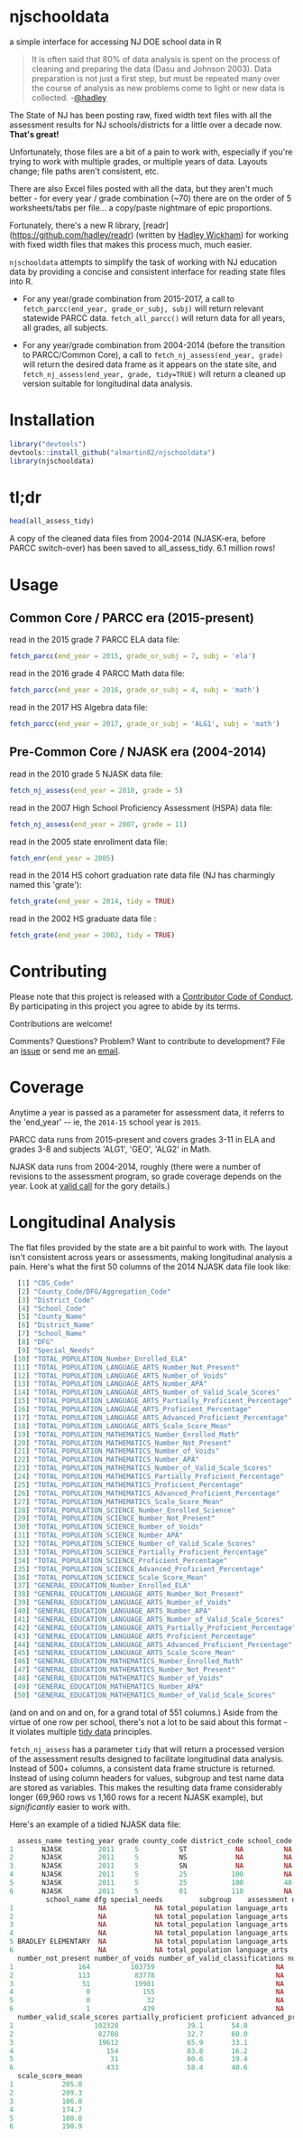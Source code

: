 # njschooldata
a simple interface for accessing NJ DOE school data in R

> It is often said that 80% of data analysis is spent on the process of cleaning and preparing the data (Dasu and Johnson 2003). Data preparation is not just a first step, but must be
repeated many over the course of analysis as new problems come to light or new data is
collected. -[@hadley](http://vita.had.co.nz/papers/tidy-data.pdf)

The State of NJ has been posting raw, fixed width text files with all the assessment results for NJ schools/districts for a little over a decade now.  **That's great!**

Unfortunately, those files are a bit of a pain to work with, especially if you're trying to work with multiple grades, or multiple years of data.  Layouts change; file paths aren't consistent, etc.

There are also Excel files posted with all the data, but they aren't much better - for every year / grade combination (~70) there are on the order of 5 worksheets/tabs per file... a copy/paste nightmare of epic proportions.

Fortunately, there's a new R library, [readr] (https://github.com/hadley/readr) (written by [Hadley Wickham](https://github.com/hadley)) for working with fixed width files that makes this process much, much easier.

`njschooldata` attempts to simplify the task of working with NJ education data by providing a concise and consistent interface for reading state files into R. 

* For any year/grade combination from 2015-2017, a call to `fetch_parcc(end_year, grade_or_subj, subj)` will return relevant statewide PARCC data.  `fetch_all_parcc()` will return data for all years, all grades, all subjects.

* For any year/grade combination from 2004-2014 (before the transition to PARCC/Common Core), a call to `fetch_nj_assess(end_year, grade)` will return the desired data frame as it appears on the state site, and `fetch_nj_assess(end_year, grade, tidy=TRUE)` will return a cleaned up version suitable for longitudinal data analysis.

# Installation

```R
library("devtools")
devtools::install_github("almartin82/njschooldata")
library(njschooldata)
```
# tl;dr

```R
head(all_assess_tidy)
```
A copy of the cleaned data files from 2004-2014 (NJASK-era, before PARCC switch-over) has been saved to all_assess_tidy.  6.1 million rows!

# Usage

## Common Core / PARCC era (2015-present)

read in the 2015 grade 7 PARCC ELA data file:
```R
fetch_parcc(end_year = 2015, grade_or_subj = 7, subj = 'ela')
```

read in the 2016 grade 4 PARCC Math data file:
```R
fetch_parcc(end_year = 2016, grade_or_subj = 4, subj = 'math')
```

read in the 2017 HS Algebra data file:
```R
fetch_parcc(end_year = 2017, grade_or_subj = 'ALG1', subj = 'math')
```

## Pre-Common Core / NJASK era (2004-2014)

read in the 2010 grade 5 NJASK data file:
```R
fetch_nj_assess(end_year = 2010, grade = 5)
```

read in the 2007 High School Proficiency Assessment (HSPA) data file:
```R
fetch_nj_assess(end_year = 2007, grade = 11)
```

read in the 2005 state enrollment data file:
```R
fetch_enr(end_year = 2005)
```

read in the 2014 HS cohort graduation rate data file (NJ has charmingly named this 'grate'):
```R
fetch_grate(end_year = 2014, tidy = TRUE)
```

read in the 2002 HS graduate data file :
```R
fetch_grate(end_year = 2002, tidy = TRUE)
```

# Contributing

Please note that this project is released with a [Contributor Code of Conduct](CODE_OF_CONDUCT.md). By participating in this project you agree to abide by its terms.

Contributions are welcome!

Comments?  Questions?  Problem?  Want to contribute to development?  File an [issue](https://github.com/almartin82/njschooldata/issues) or send me an [email](mailto:almartin@gmail.com). 


# Coverage
Anytime a year is passed as a parameter for assessment data, it referrs to the 'end_year' -- ie, the `2014-15` school year is `2015`.

PARCC data runs from 2015-present and covers grades 3-11 in ELA and grades 3-8 and subjects 'ALG1', 'GEO', 'ALG2' in Math.

NJASK data runs from 2004-2014, roughly (there were a number of revisions to the assessment program, so grade coverage depends on the year.  Look at [valid call](https://github.com/almartin82/njschooldata/blob/928992aebb7ab0c4fa0012079611de2a26f73d6a/R/fetch_nj_assess.R#L9) for the gory details.)


# Longitudinal Analysis

The flat files provided by the state are a bit painful to work with.  The layout isn't consistent across years or assessments, making longitudinal analysis a pain.  Here's what the first 50 columns of the 2014 NJASK data file look like:

```R
  [1] "CDS_Code"                                                                              
  [2] "County_Code/DFG/Aggregation_Code"                                                      
  [3] "District_Code"                                                                         
  [4] "School_Code"                                                                           
  [5] "County_Name"                                                                           
  [6] "District_Name"                                                                         
  [7] "School_Name"                                                                           
  [8] "DFG"                                                                                   
  [9] "Special_Needs"                                                                         
 [10] "TOTAL_POPULATION_Number_Enrolled_ELA"                                                  
 [11] "TOTAL_POPULATION_LANGUAGE_ARTS_Number_Not_Present"                                     
 [12] "TOTAL_POPULATION_LANGUAGE_ARTS_Number_of_Voids"                                        
 [13] "TOTAL_POPULATION_LANGUAGE_ARTS_Number_APA"                                             
 [14] "TOTAL_POPULATION_LANGUAGE_ARTS_Number_of_Valid_Scale_Scores"                           
 [15] "TOTAL_POPULATION_LANGUAGE_ARTS_Partially_Proficient_Percentage"                        
 [16] "TOTAL_POPULATION_LANGUAGE_ARTS_Proficient_Percentage"                                  
 [17] "TOTAL_POPULATION_LANGUAGE_ARTS_Advanced_Proficient_Percentage"                         
 [18] "TOTAL_POPULATION_LANGUAGE_ARTS_Scale_Score_Mean"                                       
 [19] "TOTAL_POPULATION_MATHEMATICS_Number_Enrolled_Math"                                   
 [20] "TOTAL_POPULATION_MATHEMATICS_Number_Not_Present"                                       
 [21] "TOTAL_POPULATION_MATHEMATICS_Number_of_Voids"                                        
 [22] "TOTAL_POPULATION_MATHEMATICS_Number_APA"                                               
 [23] "TOTAL_POPULATION_MATHEMATICS_Number_of_Valid_Scale_Scores"                             
 [24] "TOTAL_POPULATION_MATHEMATICS_Partially_Proficient_Percentage"                          
 [25] "TOTAL_POPULATION_MATHEMATICS_Proficient_Percentage"                                    
 [26] "TOTAL_POPULATION_MATHEMATICS_Advanced_Proficient_Percentage"                           
 [27] "TOTAL_POPULATION_MATHEMATICS_Scale_Score_Mean"                                         
 [28] "TOTAL_POPULATION_SCIENCE_Number_Enrolled_Science"                                      
 [29] "TOTAL_POPULATION_SCIENCE_Number_Not_Present"                                           
 [30] "TOTAL_POPULATION_SCIENCE_Number_of_Voids"                                              
 [31] "TOTAL_POPULATION_SCIENCE_Number_APA"                                                   
 [32] "TOTAL_POPULATION_SCIENCE_Number_of_Valid_Scale_Scores"                                 
 [33] "TOTAL_POPULATION_SCIENCE_Partially_Proficient_Percentage"                              
 [34] "TOTAL_POPULATION_SCIENCE_Proficient_Percentage"                                        
 [35] "TOTAL_POPULATION_SCIENCE_Advanced_Proficient_Percentage"                               
 [36] "TOTAL_POPULATION_SCIENCE_Scale_Score_Mean"                                             
 [37] "GENERAL_EDUCATION_Number_Enrolled_ELA"                                                 
 [38] "GENERAL_EDUCATION_LANGUAGE_ARTS_Number_Not_Present"                                    
 [39] "GENERAL_EDUCATION_LANGUAGE_ARTS_Number_of_Voids"                                       
 [40] "GENERAL_EDUCATION_LANGUAGE_ARTS_Number_APA"                                            
 [41] "GENERAL_EDUCATION_LANGUAGE_ARTS_Number_of_Valid_Scale_Scores"                          
 [42] "GENERAL_EDUCATION_LANGUAGE_ARTS_Partially_Proficient_Percentage"                       
 [43] "GENERAL_EDUCATION_LANGUAGE_ARTS_Proficient_Percentage"                                 
 [44] "GENERAL_EDUCATION_LANGUAGE_ARTS_Advanced_Proficient_Percentage"
 [45] "GENERAL_EDUCATION_LANGUAGE_ARTS_Scale_Score_Mean"                                      
 [46] "GENERAL_EDUCATION_MATHEMATICS_Number_Enrolled_Math"                                    
 [47] "GENERAL_EDUCATION_MATHEMATICS_Number_Not_Present"                                      
 [48] "GENERAL_EDUCATION_MATHEMATICS_Number_of_Voids"                                         
 [49] "GENERAL_EDUCATION_MATHEMATICS_Number_APA"                                              
 [50] "GENERAL_EDUCATION_MATHEMATICS_Number_of_Valid_Scale_Scores"    
```
(and on and on and on, for a grand total of 551 columns.)  Aside from the virtue of one row per school, there's not a lot to be said about this format - it violates multiple [tidy data](http://vita.had.co.nz/papers/tidy-data.pdf) principles.

`fetch_nj_assess` has a parameter `tidy` that will return a processed version of the assessment results designed to facilitate longitudinal data analysis.  Instead of 500+ columns, a consistent data frame structure is returned.  Instead of using column headers for values, subgroup and test name data are stored as variables.  This makes the resulting data frame considerably longer (69,960 rows vs 1,160 rows for a recent NJASK example), but _significantly_ easier to work with.  

Here's an example of a tidied NJASK data file:

```R
  assess_name testing_year grade county_code district_code school_code district_name
1       NJASK         2011     5          ST            NA          NA              
2       NJASK         2011     5          NS            NA          NA              
3       NJASK         2011     5          SN            NA          NA              
4       NJASK         2011     5          25           100          NA   ASBURY PARK
5       NJASK         2011     5          25           100          40   ASBURY PARK
6       NJASK         2011     5          01           110          NA ATLANTIC CITY
         school_name dfg special_needs         subgroup    assessment number_enrolled
1                     NA            NA total_population language_arts          103759
2                     NA            NA total_population language_arts           83778
3                     NA            NA total_population language_arts           19981
4                     NA            NA total_population language_arts             155
5 BRADLEY ELEMENTARY  NA            NA total_population language_arts              32
6                     NA            NA total_population language_arts             439
  number_not_present number_of_voids number_of_valid_classifications number_apa
1                164          103759                              NA        893
2                113           83778                              NA        696
3                 51           19981                              NA        197
4                  0             155                              NA          0
5                  0              32                              NA          0
6                  1             439                              NA          2
  number_valid_scale_scores partially_proficient proficient advanced_proficient
1                    102320                 39.1       54.8                 6.1
2                     82708                 32.7       60.0                 7.3
3                     19612                 65.9       33.1                 1.0
4                       154                 83.8       16.2                 0.0
5                        31                 80.6       19.4                 0.0
6                       433                 58.4       40.6                 0.9
  scale_score_mean
1            205.0
2            209.3
3            186.8
4            174.7
5            180.8
6            190.9
```
